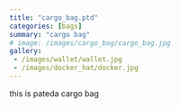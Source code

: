 ```yaml
---
title: "cargo_bag.ptd"
categories: [bags]
summary: "cargo bag"
# image: /images/cargo_bag/cargo_bag.jpg
gallery: 
 - /images/wallet/wallet.jpg
 - /images/docker_hat/docker.jpg
---
```

this is pateda cargo bag


